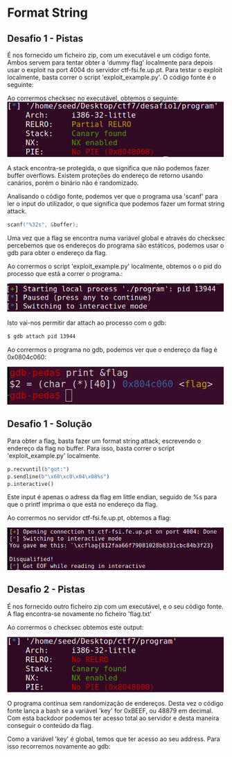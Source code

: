 # Format String 

## Desafio 1 - Pistas
É nos fornecido um ficheiro zip, com um executável e um código fonte. Ambos servem para tentar obter a 'dummy flag' localmente para depois usar o exploit na port 4004 do servidor ctf-fsi.fe.up.pt. Para testar o exploit localmente, basta correr o script 'exploit_example.py'.
O código fonte é o seguinte:

Ao corrermos checksec no executável, obtemos o seguinte:
<img src="images/ctf7/checksec.png" alt="checksec" width="500"/>

A stack encontra-se protegida, o que significa que não podemos fazer buffer overflows. Existem proteções do endereço de retorno usando canários, porém o binário não é randomizado.

Analisando o código fonte, podemos ver que o programa usa 'scanf' para ler o input do utilizador, o que significa que podemos fazer um format string attack.

```c
scanf("%32s", &buffer);
```

Uma vez que a flag se encontra numa variável global e através do checksec percebemos que os endereços do programa são estáticos, podemos usar o gdb para obter o endereço da flag.

Ao corrermos o script 'exploit_example.py' localmente, obtemos o o pid do processo que está a correr o programa.:

<img src="images/ctf7/pid.png" alt="pid" width="500"/>

Isto vai-nos permitir dar attach ao processo com o gdb:

```bash
$ gdb attach pid 13944
```

Ao corrermos o programa no gdb, podemos ver que o endereço da flag é 0x0804c060:

<img src="images/ctf7/gdb.png" alt="gdb" width="500"/>

## Desafio 1 - Solução

Para obter a flag, basta fazer um format string attack, escrevendo o endereço da flag no buffer. Para isso, basta correr o script 'exploit_example.py' localmente.

```python
p.recvuntil(b"got:")
p.sendline(b"\x60\xc0\x04\x08%s")
p.interactive()
```
Este input é apenas o adress da flag em little endian, seguido de %s para que o printf imprima o que está no endereço da flag.

Ao corrermos no servidor ctf-fsi.fe.up.pt, obtemos a flag:

<img src="images/ctf7/flag.png" alt="flag" width="500"/>

## Desafio 2 - Pistas

É nos fornecido outro ficheiro zip com um executável, e o seu código fonte. A flag encontra-se novamente no ficheiro 'flag.txt'

Ao corrermos o checksec obtemos este output:

<img src="images/ctf7/checksec2.png" alt="checksec2" width="500"/>

O programa continua sem randomização de endereços. Desta vez o código fonte lança a bash se a variável 'key' for 0xBEEF, ou 48879 em decimal. Com esta backdoor podemos ter acesso total ao servidor e desta maneira conseguir o conteúdo da flag.

Como a variável 'key' é global, temos que ter acesso ao seu address. Para isso recorremos novamente ao gdb:







